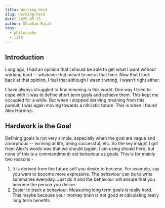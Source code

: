 ```yaml
---
title: Working Hard
slug: working-hard
date: 2025-05-13
author: Shubham Rasal
tags:
  - philosophy
  - life
---
```

## Introduction

Long ago, I had an opinion that I should be able to get what I want without working hard -- whatever that meant to me at that time. Now that I look back at that opinion, I feel that although I wasn't wrong, I wasn't right either.

I have always struggled to find meaning in this world. One way I tried to cope with it was to define short term goals and achieve them. This kept me occupied for a while. But when I stopped deriving meaning from this pursuit, I was again moving towards a nihilistic future. This is when I found Alex Hormozi.

## Hardwork is the Goal

Defining goals is not very simple, especially when the goal are vague and amorphous -- winning at life, being successful, etc. So the key insight I got from Alex's words was that we should (again, I am using should here, but none of this is a commandment) set behaviour as goals. This is for mainly two reasons - 

1. It is derived from the future self you desire to become. For example, say you want to become more expressive. The behaviour can be to write summaries everyday. Just do it and the behaviour will ensure that you become the person you desire.
2. Easier to track a behaviour. Measuring long term goals is really hard. This maybe because your monkey brain is not good at calculating really long term benefits. 